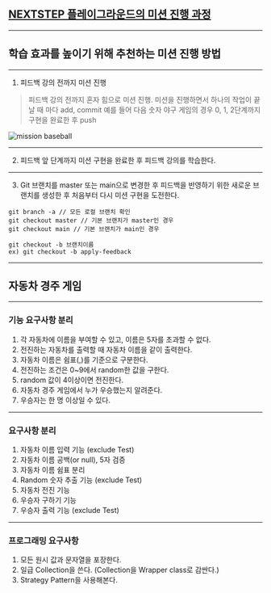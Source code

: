 ## [NEXTSTEP 플레이그라운드의 미션 진행 과정](https://github.com/next-step/nextstep-docs/blob/master/playground/README.md)

---
## 학습 효과를 높이기 위해 추천하는 미션 진행 방법

---
1. 피드백 강의 전까지 미션 진행 
> 피드백 강의 전까지 혼자 힘으로 미션 진행. 미션을 진행하면서 하나의 작업이 끝날 때 마다 add, commit
> 예를 들어 다음 숫자 야구 게임의 경우 0, 1, 2단계까지 구현을 완료한 후 push

![mission baseball](https://raw.githubusercontent.com/next-step/nextstep-docs/master/playground/images/mission_baseball.png)

---
2. 피드백 앞 단계까지 미션 구현을 완료한 후 피드백 강의를 학습한다.

---
3. Git 브랜치를 master 또는 main으로 변경한 후 피드백을 반영하기 위한 새로운 브랜치를 생성한 후 처음부터 다시 미션 구현을 도전한다.

```
git branch -a // 모든 로컬 브랜치 확인
git checkout master // 기본 브랜치가 master인 경우
git checkout main // 기본 브랜치가 main인 경우

git checkout -b 브랜치이름
ex) git checkout -b apply-feedback
```

---
## 자동차 경주 게임

---
### 기능 요구사항 분리
1. 각 자동차에 이름을 부여할 수 있고, 이름은 5자를 초과할 수 없다.
2. 전진하는 자동차를 출력할 때 자동차 이름을 같이 출력한다.
3. 자동차 이름은 쉼표(,)를 기준으로 구분한다.
4. 전진하는 조건은 0~9에서 random한 값을 구한다.
5. random 값이 4이상이면 전진한다.
6. 자동차 경주 게임에서 누가 우승했는지 알려준다.
7. 우승자는 한 명 이상일 수 있다.
---
### 요구사항 분리
1. 자동차 이름 입력 기능 (exclude Test)
2. 자동차 이름 공백(or null), 5자 검증
3. 자동차 이름 쉼표 분리
4. Random 숫자 추출 기능 (exclude Test)
5. 자동차 전진 기능
6. 우승자 구하기 기능
7. 우승자 출력 기능 (exclude Test)
---
### 프로그래밍 요구사항
1. 모든 원시 값과 문자열을 포장한다.
2. 일급 Collection을 쓴다. (Collection을 Wrapper class로 감싼다.)
3. Strategy Pattern을 사용해본다.

